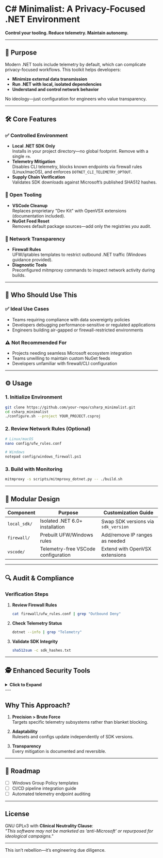 # **C# Minimalist: A Privacy-Focused .NET Environment**  
**Control your tooling. Reduce telemetry. Maintain autonomy.**

---

## 🎯 Purpose  
Modern .NET tools include telemetry by default, which can complicate privacy-focused workflows. This toolkit helps developers:  
- **Minimize external data transmission**  
- **Run .NET with local, isolated dependencies**  
- **Understand and control network behavior**  

No ideology—just configuration for engineers who value transparency.  

---

## 🛠️ Core Features  

### ✅ Controlled Environment  
- **Local .NET SDK Only**  
  Installs in your project directory—no global footprint. Remove with a single `rm`.  
- **Telemetry Mitigation**  
  Disables CLI telemetry, blocks known endpoints via firewall rules (Linux/macOS), and enforces `DOTNET_CLI_TELEMETRY_OPTOUT`.  
- **Supply Chain Verification**  
  Validates SDK downloads against Microsoft’s published SHA512 hashes.  

### 🧩 Open Tooling  
- **VSCode Cleanup**  
  Replaces proprietary "Dev Kit" with OpenVSX extensions (documentation included).  
- **NuGet Feed Reset**  
  Removes default package sources—add only the registries *you* audit.  

### 📡 Network Transparency  
- **Firewall Rules**  
  UFW/iptables templates to restrict outbound .NET traffic (Windows guidance provided).  
- **Diagnostic Tools**  
  Preconfigured mitmproxy commands to inspect network activity during builds.  

---

## 👷 Who Should Use This  

### ✅ Ideal Use Cases  
- Teams requiring compliance with data sovereignty policies  
- Developers debugging performance-sensitive or regulated applications  
- Engineers building air-gapped or firewall-restricted environments  

### ⚠️ Not Recommended For  
- Projects needing seamless Microsoft ecosystem integration  
- Teams unwilling to maintain custom NuGet feeds  
- Developers unfamiliar with firewall/CLI configuration  

---

## ⚙️ Usage  

### 1. Initialize Environment  
```bash  
git clone https://github.com/your-repo/csharp_minimalist.git  
cd csharp_minimalist  
./configure.sh --project YOUR_PROJECT.csproj  
```  

### 2. Review Network Rules (Optional)  
```bash  
# Linux/macOS  
nano config/ufw_rules.conf  

# Windows  
notepad config/windows_firewall.ps1  
```  

### 3. Build with Monitoring  
```bash  
mitmproxy -s scripts/mitmproxy_dotnet.py -- ./build.sh  
```  

---

## 🧩 Modular Design  

| Component               | Purpose                                  | Customization Guide                  |  
|-------------------------|------------------------------------------|--------------------------------------|  
| `local_sdk/`           | Isolated .NET 6.0+ installation          | Swap SDK versions via `sdk_version` |  
| `firewall/`            | Prebuilt UFW/Windows rules               | Add/remove IP ranges as needed       |  
| `vscode/`              | Telemetry-free VSCode configuration      | Extend with OpenVSX extensions       |  

---

## 🔍 Audit & Compliance  

### Verification Steps  
1. **Review Firewall Rules**  
   ```bash  
   cat firewall/ufw_rules.conf | grep "Outbound Deny"  
   ```  
2. **Check Telemetry Status**  
   ```bash  
   dotnet --info | grep "Telemetry"  
   ```  
3. **Validate SDK Integrity**  
   ```bash  
   sha512sum -c sdk_hashes.txt  
   ```  

---

## 🕵️ Enhanced Security Tools
<details>
<summary><strong>Click to Expand</strong></summary>


- **[mitmproxy](https://mitmproxy.org/)** – Monitor .NET's network behavior in real time.

  ```bash
  mitmproxy --mode transparent --showhost
  ```


- **[iptables](https://linux.die.net/man/8/iptables)** – Block unauthorized outbound traffic.

  ```bash
  iptables -A OUTPUT -d 13.107.9.2 -j DROP
  ```


- **Compile .NET from Source** –  

  Requires significant effort and tolerance for complexity.  

  ```bash
  s/Telemetry/\/\/ Telemetry/g
  ```


</details>
---

## Why This Approach?  

1. **Precision > Brute Force**  
   Targets specific telemetry subsystems rather than blanket blocking.  

2. **Adaptability**  
   Rulesets and configs update independently of SDK versions.  

3. **Transparency**  
   Every mitigation is documented and reversible.  

---

## 📆 Roadmap  

- [ ] Windows Group Policy templates  
- [ ] CI/CD pipeline integration guide  
- [ ] Automated telemetry endpoint auditing  

---

## License  
GNU GPLv3 with **Clinical Neutrality Clause**:  
*"This software may not be marketed as ‘anti-Microsoft’ or repurposed for ideological campaigns."*  

--- 

This isn’t rebellion—it’s engineering due diligence.